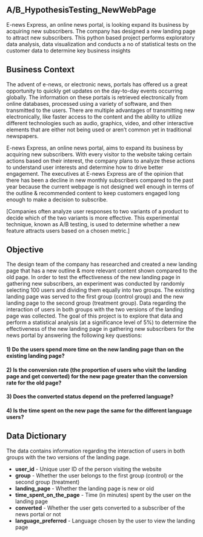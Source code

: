 ## A/B_HypothesisTesting_NewWebPage

E-news Express, an online news portal, is looking expand its business by acquiring new subscribers. The company has designed a new landing page to attract new subscribers. This python based project performs exploratory data analysis, data visualization and conducts a no of statistical tests on the customer data to determine key business insights 



## **Business Context**

The advent of e-news, or electronic news, portals has offered us a great opportunity to quickly get updates on the day-to-day events occurring globally. The information on these portals is retrieved electronically from online databases, processed using a variety of software, and then transmitted to the users. There are multiple advantages of transmitting new electronically, like faster access to the content and the ability to utilize different technologies such as audio, graphics, video, and other interactive elements that are either not being used or aren’t common yet in traditional newspapers.

E-news Express, an online news portal, aims to expand its business by acquiring new subscribers. With every visitor to the website taking certain actions based on their interest, the company plans to analyze these actions to understand user interests and determine how to drive better engagement. The executives at E-news Express are of the opinion that there has been a decline in new monthly subscribers compared to the past year because the current webpage is not designed well enough in terms of the outline & recommended content to keep customers engaged long enough to make a decision to subscribe.

[Companies often analyze user responses to two variants of a product to decide which of the two variants is more effective. This experimental technique, known as A/B testing, is used to determine whether a new feature attracts users based on a chosen metric.]

## **Objective**

The design team of the company has researched and created a new landing page that has a new outline & more relevant content shown compared to the old page. In order to test the effectiveness of the new landing page in gathering new subscribers, an experiment was conducted by randomly selecting 100 users and dividing them equally into two groups. The existing landing page was served to the first group (control group) and the new landing page to the second group (treatment group). Data regarding the interaction of users in both groups with the two versions of the landing page was collected. The goal of this project is to explore that data and perform a statistical analysis (at a significance level of 5%) to determine the effectiveness of the new landing page in gathering new subscribers for the news portal by answering the following key questions:

#### 1) Do the users spend more time on the new landing page than on the existing landing page?

#### 2) Is the conversion rate (the proportion of users who visit the landing page and get converted) for the new page greater than the conversion rate for the old page?

#### 3) Does the converted status depend on the preferred language?

#### 4) Is the time spent on the new page the same for the different language users?

## **Data Dictionary**

The data contains information regarding the interaction of users in both groups with the two versions of the landing page.

* **user_id** - Unique user ID of the person visiting the website
* **group** - Whether the user belongs to the first group (control) or the second group (treatment)
* **landing_page** - Whether the landing page is new or old
* **time_spent_on_the_page** - Time (in minutes) spent by the user on the landing page
* **converted** - Whether the user gets converted to a subscriber of the news portal or not
* **language_preferred** - Language chosen by the user to view the landing page




